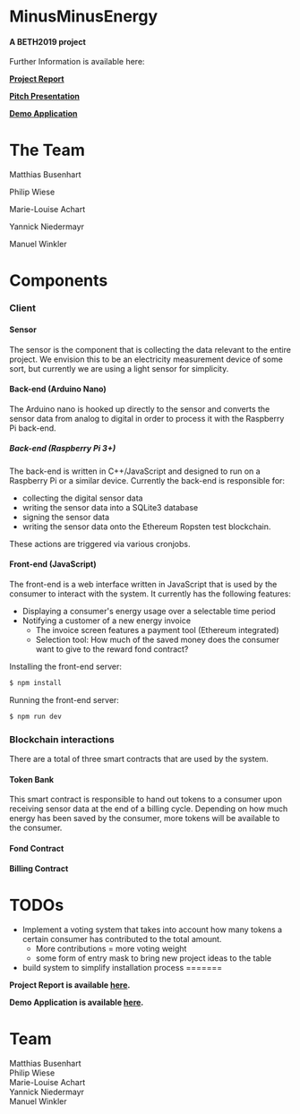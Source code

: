 # MinusMinusEnergy
#### A BETH2019 project
Further Information is available here:

**[Project Report](#)**

**[Pitch Presentation](#)**

**[Demo Application](#)**


# The Team
Matthias Busenhart

Philip Wiese

Marie-Louise Achart

Yannick Niedermayr

Manuel Winkler

# Components
### Client
#### Sensor
The sensor is the component that is collecting the data relevant to the entire project. We envision this to be an electricity measurement device of some sort, but currently we are using a light sensor for simplicity.
#### Back-end (Arduino Nano)
The Arduino nano is hooked up directly to the sensor and converts the sensor data from analog to digital in order to process it with the Raspberry Pi back-end.
##### Back-end (Raspberry Pi 3+)
The back-end is written in C++/JavaScript and designed to run on a Raspberry Pi or a similar device.
Currently the back-end is responsible for:
- collecting the digital sensor data
- writing the sensor data into a SQLite3 database
- signing the sensor data
- writing the sensor data onto the Ethereum Ropsten test blockchain.

These actions are triggered via various cronjobs.

#### Front-end (JavaScript)
The front-end is a web interface written in JavaScript that is used by the consumer to interact with the system.
It currently has the following features:
- Displaying a consumer's energy usage over a selectable time period
- Notifying a customer of a new energy invoice
  - The invoice screen features a payment tool (Ethereum integrated)
  - Selection tool: How much of the saved money does the consumer want to give to the reward fond contract?

Installing the front-end server:
```sh
$ npm install
```
Running the front-end server:
```sh
$ npm run dev
```

### Blockchain interactions
There are a total of three smart contracts that are used by the system.

#### Token Bank
This smart contract is responsible to hand out tokens to a consumer upon receiving sensor data at the end of a billing cycle.
Depending on how much energy has been saved by the consumer, more tokens will be available to the consumer.

#### Fond Contract
#### Billing Contract

# TODOs
- Implement a voting system that takes into account how many tokens a certain consumer has contributed to the total amount.
    - More contributions = more voting weight
    - some form of entry mask to bring new project ideas to the table
- build system to simplify installation process
=======

**Project Report is available [here](#).**

**Demo Application is available [here](#).**


# Team
Matthias Busenhart <br/>
Philip Wiese <br/>
Marie-Louise Achart <br/>
Yannick Niedermayr<br/>
Manuel Winkler
